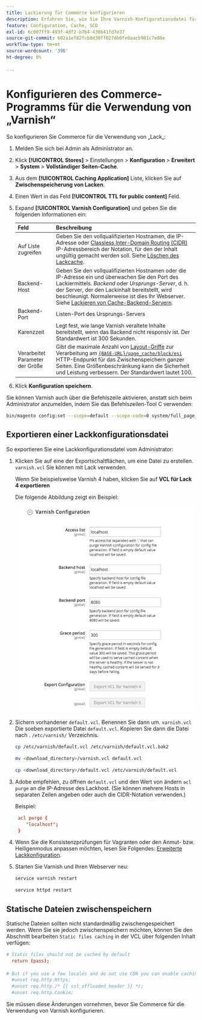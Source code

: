 ```yaml
---
title: Lackierung für Commerce konfigurieren
description: Erfahren Sie, wie Sie Ihre Varnish-Konfigurationsdatei für das Commerce-Programm aktualisieren und verwalten.
feature: Configuration, Cache, SCD
exl-id: 6c007ff9-493f-4df2-b7b4-438b41fd7e37
source-git-commit: 602a1ef82fcb8d30ff027db0fe0aacb981c7e08e
workflow-type: tm+mt
source-wordcount: '396'
ht-degree: 0%

---
```


# Konfigurieren des Commerce-Programms für die Verwendung von „Varnish“

So konfigurieren Sie Commerce für die Verwendung von „Lack„:

1. Melden Sie sich bei Admin als Administrator an.
1. Klick **[!UICONTROL Stores]** > Einstellungen > **Konfiguration** > **Erweitert** > **System** > **Vollständiger Seiten-Cache**.
1. Aus dem **[!UICONTROL Caching Application]** Liste, klicken Sie auf **Zwischenspeicherung von Lacken**.
1. Einen Wert in das Feld **[!UICONTROL TTL for public content]** Feld.
1. Expand **[!UICONTROL Varnish Configuration]** und geben Sie die folgenden Informationen ein:

   | Feld | Beschreibung |
   | ----- | ----------- |
   | Auf Liste zugreifen | Geben Sie den vollqualifizierten Hostnamen, die IP-Adresse oder [Classless Inter-Domain Routing (CIDR)](https://www.digitalocean.com/community/tutorials/understanding-ip-addresses-subnets-and-cidr-notation-for-networking) IP-Adressbereich der Notation, für den der Inhalt ungültig gemacht werden soll. Siehe [Löschen des Lackcache](https://varnish-cache.org/docs/3.0/tutorial/purging.html). |
   | Backend-Host | Geben Sie den vollqualifizierten Hostnamen oder die IP-Adresse ein und überwachen Sie den Port des Lackiermittels. _Backend_ oder _Ursprungs-Server_, d. h. der Server, der den Lackinhalt bereitstellt, wird beschleunigt. Normalerweise ist dies Ihr Webserver. Siehe [Lackieren von Cache-Backend-Servern](https://www.varnish-cache.org/docs/trunk/users-guide/vcl-backends.html). |
   | Backend-Port | Listen-Port des Ursprungs-Servers |
   | Karenzzeit | Legt fest, wie lange Varnish veraltete Inhalte bereitstellt, wenn das Backend nicht responsiv ist. Der Standardwert ist 300 Sekunden. |
   | Verarbeitet Parameter der Größe | Gibt die maximale Anzahl von [Layout-Griffe](https://developer.adobe.com/commerce/frontend-core/guide/layouts/#layout-handles) zur Verarbeitung am [`{BASE-URL}/page_cache/block/esi`](use-varnish-esi.md) HTTP-Endpunkt für das Zwischenspeichern ganzer Seiten. Eine Größenbeschränkung kann die Sicherheit und Leistung verbessern. Der Standardwert lautet 100. |

1. Klick **Konfiguration speichern**.

Sie können Varnish auch über die Befehlszeile aktivieren, anstatt sich beim Administrator anzumelden, indem Sie das Befehlszeilen-Tool C verwenden:

```bash
bin/magento config:set --scope=default --scope-code=0 system/full_page_cache/caching_application 2
```

## Exportieren einer Lackkonfigurationsdatei

So exportieren Sie eine Lackkonfigurationsdatei vom Administrator:

1. Klicken Sie auf eine der Exportschaltflächen, um eine Datei zu erstellen. `varnish.vcl` Sie können mit Lack verwenden.

   Wenn Sie beispielsweise Varnish 4 haben, klicken Sie auf **VCL für Lack 4 exportieren**

   Die folgende Abbildung zeigt ein Beispiel:

   ![Konfigurieren von Commerce für die Verwendung von „Lack“ in der Admin Console](../../assets/configuration/varnish-admin-22.png)

1. Sichern vorhandener `default.vcl`. Benennen Sie dann um. `varnish.vcl` Die soeben exportierte Datei `default.vcl`. Kopieren Sie dann die Datei nach . `/etc/varnish/` Verzeichnis.

   ```bash
   cp /etc/varnish/default.vcl /etc/varnish/default.vcl.bak2
   ```

   ```bash
   mv <download_directory>/varnish.vcl default.vcl
   ```

   ```bash
   cp <download_directory>/default.vcl /etc/varnish/default.vcl
   ```

1. Adobe empfehlen, zu öffnen `default.vcl` und den Wert von ändern `acl purge` an die IP-Adresse des Lackhost. (Sie können mehrere Hosts in separaten Zeilen angeben oder auch die CIDR-Notation verwenden.)

   Beispiel:

   ```conf
    acl purge {
       "localhost";
    }
   ```

1. Wenn Sie die Konsistenzprüfungen für Vagranten oder den Anmut- bzw. Heiligenmodus anpassen möchten, lesen Sie Folgendes: [Erweiterte Lackkonfiguration](config-varnish-advanced.md).

1. Starten Sie Varnish und Ihren Webserver neu:

   ```bash
   service varnish restart
   ```

   ```bash
   service httpd restart
   ```

## Statische Dateien zwischenspeichern

Statische Dateien sollten nicht standardmäßig zwischengespeichert werden. Wenn Sie sie jedoch zwischenspeichern möchten, können Sie den Abschnitt bearbeiten `Static files caching` in der VCL über folgenden Inhalt verfügen:

```conf
# Static files should not be cached by default
  return (pass);

# But if you use a few locales and do not use CDN you can enable caching static files by commenting previous line (#return (pass);) and uncommenting next 3 lines
  #unset req.http.Https;
  #unset req.http./* {{ ssl_offloaded_header }} */;
  #unset req.http.Cookie;
```

Sie müssen diese Änderungen vornehmen, bevor Sie Commerce für die Verwendung von Varnish konfigurieren.
